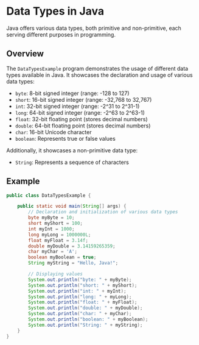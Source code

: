 # Data Types in Java

Java offers various data types, both primitive and non-primitive, each serving different purposes in programming.

## Overview

The `DataTypesExample` program demonstrates the usage of different data types available in Java. It showcases the declaration and usage of various data types:

- `byte`: 8-bit signed integer (range: -128 to 127)
- `short`: 16-bit signed integer (range: -32,768 to 32,767)
- `int`: 32-bit signed integer (range: -2^31 to 2^31-1)
- `long`: 64-bit signed integer (range: -2^63 to 2^63-1)
- `float`: 32-bit floating point (stores decimal numbers)
- `double`: 64-bit floating point (stores decimal numbers)
- `char`: 16-bit Unicode character
- `boolean`: Represents true or false values

Additionally, it showcases a non-primitive data type:

- `String`: Represents a sequence of characters

## Example

```java
public class DataTypesExample {

    public static void main(String[] args) {
        // Declaration and initialization of various data types
        byte myByte = 10;
        short myShort = 100;
        int myInt = 1000;
        long myLong = 1000000L;
        float myFloat = 3.14f;
        double myDouble = 3.14159265359;
        char myChar = 'A';
        boolean myBoolean = true;
        String myString = "Hello, Java!";

        // Displaying values
        System.out.println("byte: " + myByte);
        System.out.println("short: " + myShort);
        System.out.println("int: " + myInt);
        System.out.println("long: " + myLong);
        System.out.println("float: " + myFloat);
        System.out.println("double: " + myDouble);
        System.out.println("char: " + myChar);
        System.out.println("boolean: " + myBoolean);
        System.out.println("String: " + myString);
    }
}
```